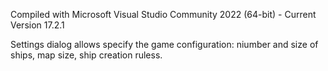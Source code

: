 Compiled with Microsoft Visual Studio Community 2022 (64-bit) - Current Version 17.2.1

Settings dialog allows specify the game configuration: niumber and size of ships, map size, ship creation ruless.

